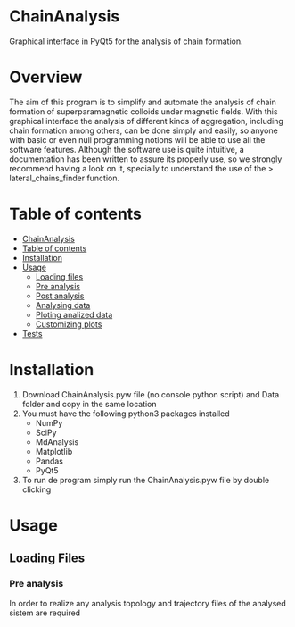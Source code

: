 # ChainAnalysis
Graphical interface in PyQt5 for the analysis of chain formation.

# Overview
The aim of this program is to simplify and automate the analysis of chain formation of superparamagnetic colloids under magnetic fields. With this graphical interface the analysis of different kinds of aggregation, including chain formation among others, can be done simply and easily, so anyone with basic or even null programming notions will be able to use all the software features. Although the software use is quite intuitive, a documentation has been written to assure its properly use, so we strongly recommend having a look on it, specially to understand the use of the > lateral_chains_finder function.


Table of contents
=================

<!--ts-->
   * [ChainAnalysis](#ChaynAnalysis)
   * [Table of contents](#table-of-contents)
   * [Installation](#installation)
   * [Usage](#usage)
      * [Loading files](#Loading-files)
       * [Pre analysis](#Pre-analysis)
       * [Post analysis](#Post-analysis)
      * [Analysing data](#Analysing-data)
      * [Ploting analized data](#Ploting-analized-data)
      * [Customizing plots](#Customizing-plots)
   * [Tests](#tests)
<!--te-->

# Installation
1. Download ChainAnalysis.pyw file (no console python script) and Data folder and copy in the same location
2. You must have the following python3 packages installed
   - NumPy
   - SciPy
   - MdAnalysis
   - Matplotlib
   - Pandas
   - PyQt5
3. To run de program simply run the ChainAnalysis.pyw file by double clicking

# Usage

## Loading Files

### Pre analysis
In order to realize any analysis topology and trajectory files of the analysed sistem are required


